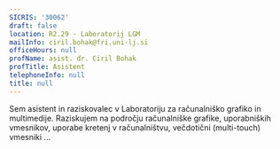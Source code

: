 ```yaml
---
SICRIS: '30062'
draft: false
location: R2.29 - Laboratorij LGM
mailInfo: ciril.bohak@fri.uni-lj.si
officeHours: null
profName: asist. dr. Ciril Bohak
profTitle: Asistent
telephoneInfo: null
title: null
---
```



Sem asistent in raziskovalec v Laboratoriju za računalniško grafiko in multimedije. Raziskujem na področju računalniške grafike, uporabniških vmesnikov, uporabe kretenj v računalništvu, večdotični (multi-touch) vmesniki ...